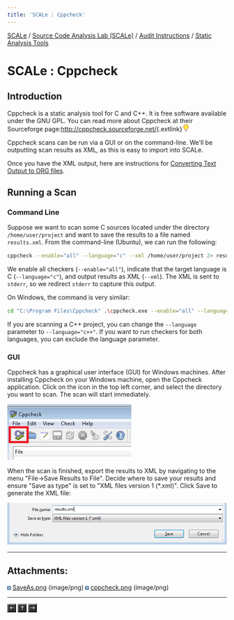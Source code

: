 ```yaml
---
title: 'SCALe : Cppcheck'
---
```

 [SCALe](index.md) / [Source Code Analysis Lab (SCALe)](Welcome.md) / [Audit Instructions](Audit-Instructions.md) / [Static Analysis Tools](Static-Analysis-Tools.md)
<!-- <legal> -->
<!-- SCALe version r.6.5.5.1.A -->
<!--  -->
<!-- Copyright 2021 Carnegie Mellon University. -->
<!--  -->
<!-- NO WARRANTY. THIS CARNEGIE MELLON UNIVERSITY AND SOFTWARE ENGINEERING -->
<!-- INSTITUTE MATERIAL IS FURNISHED ON AN "AS-IS" BASIS. CARNEGIE MELLON -->
<!-- UNIVERSITY MAKES NO WARRANTIES OF ANY KIND, EITHER EXPRESSED OR -->
<!-- IMPLIED, AS TO ANY MATTER INCLUDING, BUT NOT LIMITED TO, WARRANTY OF -->
<!-- FITNESS FOR PURPOSE OR MERCHANTABILITY, EXCLUSIVITY, OR RESULTS -->
<!-- OBTAINED FROM USE OF THE MATERIAL. CARNEGIE MELLON UNIVERSITY DOES NOT -->
<!-- MAKE ANY WARRANTY OF ANY KIND WITH RESPECT TO FREEDOM FROM PATENT, -->
<!-- TRADEMARK, OR COPYRIGHT INFRINGEMENT. -->
<!--  -->
<!-- Released under a MIT (SEI)-style license, please see COPYRIGHT file or -->
<!-- contact permission@sei.cmu.edu for full terms. -->
<!--  -->
<!-- [DISTRIBUTION STATEMENT A] This material has been approved for public -->
<!-- release and unlimited distribution.  Please see Copyright notice for -->
<!-- non-US Government use and distribution. -->
<!--  -->
<!-- DM19-1274 -->
<!-- </legal> -->

SCALe : Cppcheck
=================

Introduction
------------

Cppcheck is a static analysis tool for C and C++. It is free software
available under the GNU GPL. You can read more about Cppcheck at their
Sourceforge page:<http://cppcheck.sourceforge.net/>{.extlink}![(lightbulb)](images/icons/emoticons/lightbulb_on.png)

Cppcheck scans can be run via a GUI or on the command-line. We'll be
outputting scan results as XML, as this is easy to import into SCALe.

Once you have the XML output, here are instructions for [Converting Text Output to ORG files](Back-End-Script-Design.md#properties).

Running a Scan
--------------

### Command Line

Suppose we want to scan some C sources located under the directory
`/home/user/project` and want to save the results to a file named
`results.xml`.  From the command-line (Ubuntu), we can run the
following:

```sh
cppcheck --enable="all" --language="c" --xml /home/user/project 2> results.xml
```

We enable all checkers (`--enable="all"`), indicate that the target
language is C (`--language="c"`), and output results as XML
(`--xml`). The XML is sent to `stderr`, so we redirect `stderr` to
capture this output.

On Windows, the command is very similar:

```sh
cd "C:\Program Files\Cppcheck" .\cppcheck.exe --enable="all" --language="c" --xml C:\MyProject 2> C:\myfolder\results.xml
```

If you are scanning a C++ project, you can change the `--language`
parameter to `--language="c++"`.  If you want to run checkers for both
languages, you can exclude the language parameter.

### GUI

Cppcheck has a graphical user interface (GUI) for Windows machines.
After installing Cppcheck on your Windows machine, open the Cppcheck
application. Click on the icon in the top left corner, and select the
directory you want to scan. The scan will start immediately.

![](attachments/cppcheck.png)

When the scan is finished, export the results to XML by navigating to
the menu "File-&gt;Save Results to File".  Decide where to save your
results and ensure "Save as type" is set to "XML files version 1
(\*.xml)".  Click Save to generate the XML file:

![](attachments/SaveAs.png)

------------------------------------------------------------------------

Attachments:
------------

![](images/icons/bullet_blue.gif) [SaveAs.png](attachments/SaveAs.png) (image/png)
![](images/icons/bullet_blue.gif) [cppcheck.png](attachments/cppcheck.png) (image/png)

------------------------------------------------------------------------

[![](attachments/arrow_left.png)](Fortify-SCA.md)
[![](attachments/arrow_up.png)](Static-Analysis-Tools.md)
[![](attachments/arrow_right.png)](Cppcheck.md)


